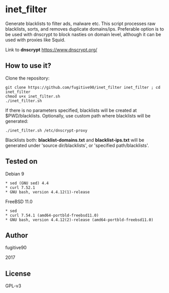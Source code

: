# inet_filter

Generate blacklists to filter ads, malware etc. This script processes raw blacklists, sorts, and removes duplicate domains/ips.
Preferable option is to be used with dnscrypt to block nasties on domain level, although it can be used with proxies like Squid.

Link to **dnscrypt** https://www.dnscrypt.org/

## How to use it? ##

Clone the repository:
```
git clone https://github.com/fugitive90/inet_filter inet_filter ; cd inet_filter
chmod u+x inet_filter.sh
./inet_filter.sh
```
If there is no parameters specified, blacklists will be created at $PWD/blacklists. Optionally, use custom path where blacklists will be generated:
```
./inet_filter.sh /etc/dnscrypt-proxy
```

Blacklists both: **blacklist-domains.txt** and **blacklist-ips.txt** will be generated under 'source dir/blacklists', or 'specified path/blacklists'.

## Tested on ##

Debian 9
	
	* sed (GNU sed) 4.4
	* curl 7.52.1 
	* GNU bash, version 4.4.12(1)-release

FreeBSD 11.0
	
	* sed
	* curl 7.54.1 (amd64-portbld-freebsd11.0)
	* GNU bash, version 4.4.12(2)-release (amd64-portbld-freebsd11.0)
 
## Author ##
fugitive90

2017

## License ##

GPL-v3 
